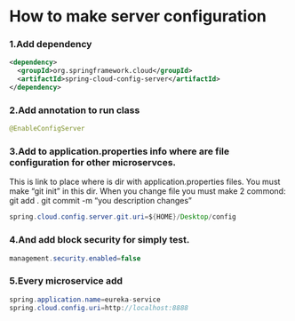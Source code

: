How to make server configuration
====================

### 1.Add dependency
```xml
<dependency>
  <groupId>org.springframework.cloud</groupId>
  <artifactId>spring-cloud-config-server</artifactId>
</dependency>
```

### 2.Add annotation to run class
```java
@EnableConfigServer
```

### 3.Add to application.properties info where are file configuration for other microservces.
This is link to place where is dir with application.properties files.
You must make “git init” in this dir. When you change file you must make 2 commond:
git add .
git commit -m “you description changes”
```java
spring.cloud.config.server.git.uri=${HOME}/Desktop/config
```

### 4.And add block security for simply test.
```java
management.security.enabled=false
```

### 5.Every microservice add
```java
spring.application.name=eureka-service
spring.cloud.config.uri=http://localhost:8888
```
